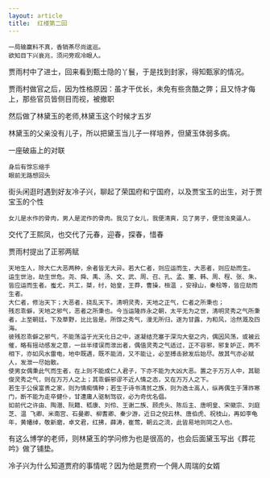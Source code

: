 ```yaml
---
layout: article
title:  红楼第二回
---
```


```
一局输赢料不真，香销茶尽尚逡巡。
欲知目下兴衰兆，须问旁观冷眼人。
```

贾雨村中了进士，回来看到甄士隐的丫鬟，于是找到封家，得知甄家的情况。

贾雨村做官之后，因为性格原因：虽才干优长，未免有些贪酷之弊；且又恃才侮上，那些官员皆侧目而视，被撤职

然后做了林黛玉的老师,林黛玉这个时候才五岁

林黛玉的父亲没有儿子，所以把黛玉当儿子一样培养，但黛玉体弱多病。


一座破庙上的对联
```
身后有馀忘缩手
眼前无路想回头
```


街头闲逛时遇到好友冷子兴，聊起了荣国府和宁国府，以及贾宝玉的出生，对于贾宝玉的个性

```
女儿是水作的骨肉，男人是泥作的骨肉。我见了女儿，我便清爽，见了男子，便觉浊臭逼人。
```

交代了王熙凤，也交代了元春，迎春，探春，惜春


贾雨村提出了正邪两赋

```
天地生人，除大仁大恶两种，余者皆无大异。若大仁者，则应运而生，大恶者，则应劫而生。
运生世治，劫生世危。尧、舜、禹、汤、文、武、周、召、孔、孟、董、韩、周、程、张、朱，皆应运而生者。蚩尤，共工，桀，纣，始皇，王莽，曹操，桓温 ，安禄山，秦桧等，皆应劫而生者。
大仁者，修治天下；大恶者，挠乱天下。清明灵秀，天地之正气，仁者之所秉也；
残忍乖僻，天地之邪气，恶者之所秉也。今当运隆祚永之朝，太平无为之世，清明灵秀之气所秉者，上至朝廷，下及草野，比比皆是。所馀之秀气，漫无所归，遂为甘露，为和风，洽然溉及四海。
彼残忍乖僻之邪气，不能荡溢于光天化日之中，遂凝结充塞于深沟大壑之内，偶因风荡，或被云催，略有摇动感发之意，一丝半缕误而泄出者，偶值灵秀之气适过，正不容邪，邪复妒正，两不相下，亦如风水雷电，地中既遇，既不能消，又不能让，必至搏击掀发后始尽。故其气亦必赋人，发泄一尽始散。
使男女偶秉此气而生者，在上则不能成仁人君子，下亦不能为大凶大恶。置之于万万人中，其聪俊灵秀之气，则在万万人之上；其乖僻邪谬不近人情之态，又在万万人之下。
若生于公侯富贵之家，则为情痴情种；若生于诗书清贫之族，则为逸士高人，纵再偶生于薄祚寒门，断不能为走卒健仆，甘遭庸人驱制驾驭，必为奇优名倡。
如前代之许由、陶潜、阮籍、嵇康、刘伶、王谢二族、顾虎头、陈后主、唐明皇、宋徽宗、刘庭芝、温 飞卿、米南宫、石曼卿、柳耆卿、秦少游，近日之倪云林、唐伯虎、祝枝山，再如李龟年，黄幡绰，敬新磨，卓文君，红拂，薛涛，崔莺，朝云之流，此皆易地则同之人也。
```


有这么博学的老师，则林黛玉的学问修为也是很高的，也会后面黛玉写出《葬花吟》做了铺垫。


冷子兴为什么知道贾府的事情呢？因为他是贾府一个佣人周瑞的女婿
